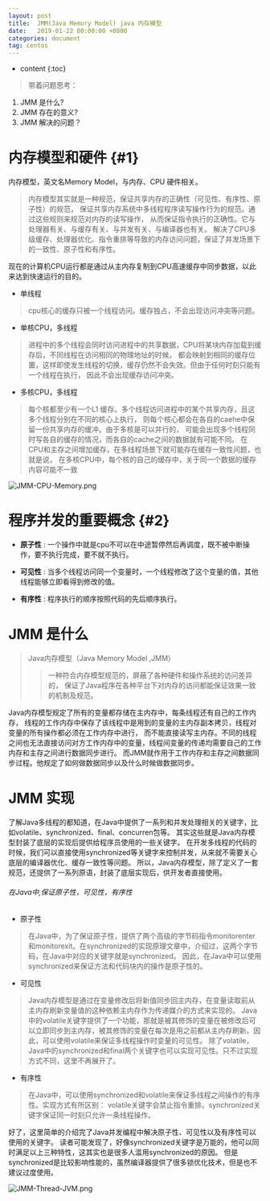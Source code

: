 ```yaml
---
layout: post
title:  JMM(Java Memory Model) java 内存模型
date:   2019-01-22 00:00:00 +0800
categories: document
tag: centos
---
```


* content
{:toc}


> 带着问题思考：
1. JMM 是什么?
2. JMM 存在的意义?
3. JMM 解决的问题？


内存模型和硬件	{#1}
===

内存模型，英文名Memory Model，与内存、CPU 硬件相关。
> 内存模型其实就是一种规范，保证共享内存的正确性（可见性、有序性、原子性）的规范，
保证共享内存系统中多线程程序读写操作行为的规范。通过这些规则来规范对内存的读写操作，
从而保证指令执行的正确性。它与处理器有关、与缓存有关、与并发有关、与编译器也有关。
解决了CPU多级缓存、处理器优化、指令重排等导致的内存访问问题，保证了并发场景下的一致性、原子性和有序性。

现在的计算机CPU运行都是通过从主内存复制到CPU高速缓存中同步数据，以此来达到快速运行的目的。
 
+ 单线程
> cpu核心的缓存只被一个线程访问。缓存独占，不会出现访问冲突等问题。
+ 单核CPU，多线程
> 进程中的多个线程会同时访问进程中的共享数据，CPU将某块内存加载到缓存后，不同线程在访问相同的物理地址的时候，
都会映射到相同的缓存位置，这样即使发生线程的切换，缓存仍然不会失效。但由于任何时刻只能有一个线程在执行，
因此不会出现缓存访问冲突。
+ 多核CPU，多线程
> 每个核都至少有一个L1 缓存。多个线程访问进程中的某个共享内存，且这多个线程分别在不同的核心上执行，
则每个核心都会在各自的caehe中保留一份共享内存的缓冲。由于多核是可以并行的，
可能会出现多个线程同时写各自的缓存的情况，而各自的cache之间的数据就有可能不同。
在CPU和主存之间增加缓存，在多线程场景下就可能存在缓存一致性问题，也就是说，
在多核CPU中，每个核的自己的缓存中，关于同一个数据的缓存内容可能不一致

![JMM-CPU-Memory.png](https://torgor.github.io/styles/images/jmm/JMM-CPU-Memory.png)

程序并发的重要概念	{#2}
===

+ **原子性** : 一个操作中就是cpu不可以在中途暂停然后再调度，既不被中断操作，要不执行完成，要不就不执行。

+ **可见性** : 当多个线程访问同一个变量时，一个线程修改了这个变量的值，其他线程能够立即看得到修改的值。

+ **有序性** : 程序执行的顺序按照代码的先后顺序执行。


JMM 是什么
===

> Java内存模型（Java Memory Model ,JMM）
>> 一种符合内存模型规范的，屏蔽了各种硬件和操作系统的访问差异的，
保证了Java程序在各种平台下对内存的访问都能保证效果一致的机制及规范。

Java内存模型规定了所有的变量都存储在主内存中，每条线程还有自己的工作内存，
线程的工作内存中保存了该线程中是用到的变量的主内存副本拷贝，线程对变量的所有操作都必须在工作内存中进行，
而不能直接读写主内存。不同的线程之间也无法直接访问对方工作内存中的变量，线程间变量的传递均需要自己的工作内存和主存之间进行数据同步进行。
而JMM就作用于工作内存和主存之间数据同步过程。他规定了如何做数据同步以及什么时候做数据同步。


JMM 实现
===

了解Java多线程的都知道，在Java中提供了一系列和并发处理相关的关键字，比如volatile、synchronized、final、concurren包等。
其实这些就是Java内存模型封装了底层的实现后提供给程序员使用的一些关键字。
在开发多线程的代码的时候，我们可以直接使用synchronized等关键字来控制并发，从来就不需要关心底层的编译器优化、缓存一致性等问题。
所以，Java内存模型，除了定义了一套规范，还提供了一系列原语，封装了底层实现后，供开发者直接使用。

###### 在Java中,保证原子性，可见性，有序性

* 原子性
> 在Java中，为了保证原子性，提供了两个高级的字节码指令monitorenter和monitorexit。在synchronized的实现原理文章中，介绍过，这两个字节码，在Java中对应的关键字就是synchronized。
因此，在Java中可以使用synchronized来保证方法和代码块内的操作是原子性的。
* 可见性
> Java内存模型是通过在变量修改后将新值同步回主内存，在变量读取前从主内存刷新变量值的这种依赖主内存作为传递媒介的方式来实现的。
Java中的volatile关键字提供了一个功能，那就是被其修饰的变量在被修改后可以立即同步到主内存，被其修饰的变量在每次是用之前都从主内存刷新。因此，可以使用volatile来保证多线程操作时变量的可见性。
除了volatile，Java中的synchronized和final两个关键字也可以实现可见性。只不过实现方式不同，这里不再展开了。
* 有序性
> 在Java中，可以使用synchronized和volatile来保证多线程之间操作的有序性。实现方式有所区别：
volatile关键字会禁止指令重排。synchronized关键字保证同一时刻只允许一条线程操作。

好了，这里简单的介绍完了Java并发编程中解决原子性、可见性以及有序性可以使用的关键字。
读者可能发现了，好像synchronized关键字是万能的，他可以同时满足以上三种特性，这其实也是很多人滥用synchronized的原因。
但是synchronized是比较影响性能的，虽然编译器提供了很多锁优化技术，但是也不建议过度使用。

![JMM-Thread-JVM.png](https://torgor.github.io/styles/images/jmm/JMM-Thread-JVM.png)



